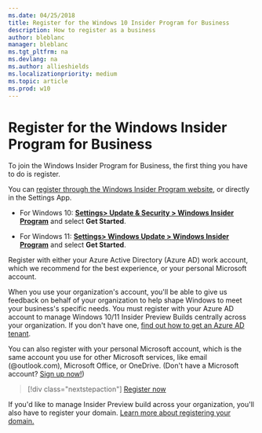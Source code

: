 ```yaml
---
ms.date: 04/25/2018
title: Register for the Windows 10 Insider Program for Business
description: How to register as a business
author: bleblanc
manager: bleblanc
ms.tgt_pltfrm: na
ms.devlang: na
ms.author: allieshields
ms.localizationpriority: medium
ms.topic: article
ms.prod: w10
---
```


# Register for the Windows Insider Program for Business
To join the Windows Insider Program for Business, the first thing you have to do is register.

You can [register through the Windows Insider Program website](https://insider.windows.com/en-us/for-business-getting-started), or directly in the Settings App.

- For Windows 10: **[Settings> Update & Security > Windows Insider Program](https://aka.ms/WIPSettings)** and select **Get Started**.

- For Windows 11: **[Settings> Windows Update > Windows Insider Program](https://aka.ms/WIPSettings)** and select **Get Started**.

Register with either your Azure Active Directory (Azure AD) work account, which we recommend for the best experience, or your personal Microsoft account.


When you use your organization's account, you'll be able to give us feedback on behalf of your organization to help shape Windows to meet your business's specific needs. You must register with your Azure AD account to manage Windows 10/11 Insider Preview Builds centrally across your organization. If you don't have one, [find out how to get an Azure AD tenant](/azure/active-directory/develop/active-directory-howto-tenant).


You can also register with your personal Microsoft account, which is the same account you use for other Microsoft services, like email (@outlook.com), Microsoft Office, or OneDrive. (Don't have a Microsoft account? [Sign up now!](https://account.microsoft.com/account))


> [!div class="nextstepaction"]
> [Register now](https://insider.windows.com/register)

If you'd like to manage Insider Preview build across your organization, you'll also have to register your domain. [Learn more about registering your domain.](./manage-builds.md)
